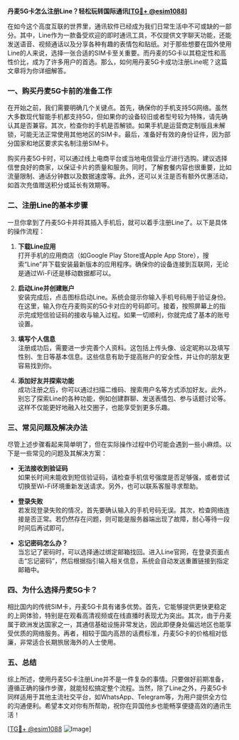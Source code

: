 **丹麦5G卡怎么注册Line？轻松玩转国际通讯[[TG💪+ @esim1088](https://t.me/s/esim1088)]**

在如今这个高度互联的世界里，通讯软件已经成为我们日常生活中不可或缺的一部分。其中，Line作为一款备受欢迎的即时通讯工具，不仅提供文字聊天功能，还能发送语音、视频通话以及分享各种有趣的表情包和贴纸。对于那些想要在国外使用Line的人来说，选择一张合适的SIM卡至关重要。而丹麦的5G卡以其稳定性和高性价比，成为了许多用户的首选。那么，如何用丹麦5G卡成功注册Line呢？这篇文章将为你详细解答。

### 一、购买丹麦5G卡前的准备工作

在开始之前，我们需要明确几个关键点。首先，确保你的手机支持5G网络。虽然大多数现代智能手机都支持5G，但如果你的设备较旧或者型号较为特殊，请先确认其是否兼容。其次，检查你的手机是否解锁。如果手机是运营商定制版且未解锁，可能无法正常使用其他地区的SIM卡。最后，准备好有效的身份证件，因为部分国家和地区要求实名制注册SIM卡。

购买丹麦5G卡时，可以通过线上电商平台或当地电信营业厅进行选购。建议选择信誉良好的商家，以保证卡片的质量和服务。同时，了解套餐内容也很重要，比如流量限制、通话分钟数以及数据速度等。此外，还可以关注是否有额外优惠活动，如首次充值赠送积分或延长有效期等。

### 二、注册Line的基本步骤

一旦你拿到了丹麦5G卡并将其插入手机后，就可以着手注册Line了。以下是具体的操作流程：

1. **下载Line应用**  
   打开手机的应用商店（如Google Play Store或Apple App Store），搜索“Line”并下载安装最新版本的应用程序。确保你的设备连接到互联网，无论是通过Wi-Fi还是移动数据都可以。

2. **启动Line并创建账户**  
   安装完成后，点击图标启动Line。系统会提示你输入手机号码用于验证身份。在这里，输入你在丹麦购买的5G卡对应的号码即可。接着，按照屏幕上的指示完成短信验证码的接收与输入过程。如果一切顺利，你就完成了基本的账号设置。

3. **填写个人信息**  
   注册成功后，需要进一步完善个人资料。这包括上传头像、设定昵称以及填写性别、生日等基本信息。这些信息有助于提高账户的安全性，并让你的朋友更容易找到你。

4. **添加好友并探索功能**  
   成功注册之后，你可以通过扫描二维码、搜索用户名等方式添加好友。此外，别忘了探索Line的各种功能，例如创建群聊、发送表情包、参与话题讨论等。这样不仅能更好地融入社交圈子，也能享受到更多乐趣。

### 三、常见问题及解决办法

尽管上述步骤看起来简单明了，但在实际操作过程中仍可能会遇到一些小麻烦。以下是一些常见的问题及其解决方案：

- **无法接收到验证码**  
  如果长时间未能收到短信验证码，请检查手机信号强度是否足够强，或者尝试切换至Wi-Fi环境重新发送请求。另外，也可以联系客服寻求帮助。

- **登录失败**  
  若发现登录失败的情况，首先要确认输入的手机号码无误。其次，检查网络连接是否正常。若仍然存在问题，则可能是服务器端出现了故障，耐心等待一段时间后再试即可。

- **忘记密码怎么办？**  
  当忘记了密码时，可以选择通过绑定邮箱找回。进入Line官网，在登录页面点击“忘记密码”，然后根据指引输入相关信息，系统会自动发送重置链接到指定邮箱中。

### 四、为什么选择丹麦5G卡？

相比国内的传统SIM卡，丹麦5G卡具有诸多优势。首先，它能够提供更快更稳定的上网体验，特别是在观看高清视频或在线直播时表现尤为突出。其次，由于丹麦属于欧洲发达国家之一，其通信基础设施非常发达，因此即便身处偏远地区也能享受优质的网络服务。再者，相较于国内高昂的话费标准，丹麦5G卡的价格相对低廉，非常适合长期旅居海外的人士使用。

### 五、总结

综上所述，使用丹麦5G卡注册Line并不是一件复杂的事情。只要做好前期准备，遵循正确的操作步骤，就能轻松搞定整个流程。当然，除了Line之外，丹麦5G卡同样适用于其他主流社交平台，如WhatsApp、Telegram等，为用户提供全方位的沟通便利。希望本文对你有所帮助，祝你在异国他乡也能畅享便捷高效的通讯生活！

[[TG💪+ @esim1088](https://t.me/s/esim1088) ![Image](https://i.postimg.cc/4NQfJmqS/Snipaste-2025-05-13-00-14-12.png)]